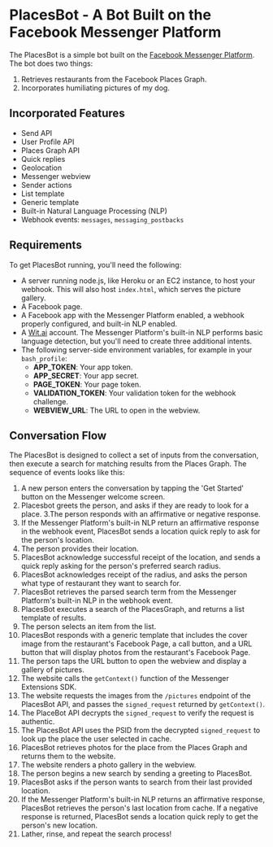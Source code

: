 # PlacesBot - A Bot Built on the Facebook Messenger Platform

The PlacesBot is a simple bot built on the [Facebook Messenger Platform](developers.facebook.com/docs/messenger-platform/). The bot does two things:

1. Retrieves restaurants from the Facebook Places Graph.
2. Incorporates humiliating pictures of my dog.

## Incorporated Features

- Send API
- User Profile API
- Places Graph API
- Quick replies
- Geolocation
- Messenger webview
- Sender actions
- List template
- Generic template
- Built-in Natural Language Processing (NLP)
- Webhook events: `messages`, `messaging_postbacks`

## Requirements

To get PlacesBot running, you'll need the following:

- A server running node.js, like Heroku or an EC2 instance, to host your webhook. This will also host `index.html`, which serves the picture gallery.
- A Facebook page.
- A Facebook app with the Messenger Platform enabled, a webhook properly configured, and built-in NLP enabled.
- A [Wit.ai](https://wit.ai/) account. The Messenger Platform's built-in NLP performs basic language detection, but you'll need to create three additional intents.
- The following server-side environment variables, for example in your `bash_profile`:
  - **APP_TOKEN**: Your app token.
  - **APP_SECRET**: Your app secret.
  - **PAGE_TOKEN**: Your page token.
  - **VALIDATION_TOKEN**: Your validation token for the webhook challenge.
  - **WEBVIEW_URL**: The URL to open in the webview. 


## Conversation Flow

The PlacesBot is designed to collect a set of inputs from the conversation, then execute a search for matching results from the Places Graph. The sequence of events looks like this:

1. A new person enters the conversation by tapping the 'Get Started' button on the Messenger welcome screen.
2. Placesbot greets the person, and asks if they are ready to look for a place.
3.The person responds with an affirmative or negative response.
4. If the Messenger Platform's built-in NLP return an affirmative response in the webhook event, PlacesBot sends a location quick reply to ask for the person's location.
5. The person provides their location.
6. PlacesBot acknowledge successful receipt of the location, and sends a quick reply asking for the person's preferred search radius.
7. PlacesBot acknowledges receipt of the radius, and asks the person what type of restaurant they want to search for.
8. PlacesBot retrieves the parsed search term from the Messenger Platform's built-in NLP in the webhook event.
9. PlacesBot executes a search of the PlacesGraph, and returns a list template of results.
10. The person selects an item from the list.
11. PlacesBot responds with a generic template that includes the cover image from the restaurant's Facebook Page, a call button, and a URL button that will display photos from the restaurant's Facebook Page.
12. The person taps the URL button to open the webview and display a gallery of pictures.
13. The website calls the `getContext()` function of the Messenger Extensions SDK.
14. The website requests the images from the `/pictures` endpoint of the PlacesBot API, and passes the `signed_request` returned by `getContext()`.
15. The PlaceBot API decrypts the `signed_request` to verify the request is authentic.
16. The PlacesBot API uses the PSID from the decrypted `signed_request` to look up the place the user selected in cache.
17. PlacesBot retrieves photos for the place from the Places Graph and returns them to the website.
18. The website renders a photo gallery in the webview.
19. The person begins a new search by sending a greeting to PlacesBot.
20. PlacesBot asks if the person wants to search from their last provided location.
21. If the Messenger Platform's built-in NLP returns an affirmative response, PlacesBot retrieves the person's last location from cache. If a negative response is returned, PlacesBot sends a location quick reply to get the person's new location.
22. Lather, rinse, and repeat the search process!
